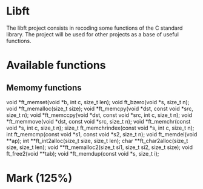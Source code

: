 # Libft
            
The libft project consists in recoding some functions of the C standard library. The project will be used for other projects as a base of useful functions.

# Available functions

## Memomy functions 

void				*ft_memset(void *b, int c, size_t len);
void				ft_bzero(void *s, size_t n);
void				*ft_memalloc(size_t size);
void				*ft_memcpy(void *dst, const void *src, size_t n);
void				*ft_memccpy(void *dst, const void *src, int c, size_t n);
void				*ft_memmove(void *dst, const void *src, size_t n);
void				*ft_memchr(const void *s, int c, size_t n);
size_t				ft_memchrindex(const void *s, int c, size_t n);
int					ft_memcmp(const void *s1, const void *s2, size_t n);
void				ft_memdel(void **ap);
int					**ft_int2alloc(size_t size, size_t len);
char				**ft_char2alloc(size_t size, size_t len);
void				**ft_memalloc2(size_t si1, size_t si2, size_t size);
void				ft_free2(void **tab);
void				*ft_memdup(const void *s, size_t i);

# Mark (125%)
